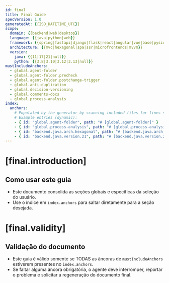 ```yaml
---
id: final
title: Final Guide
specVersion: 1.0
generatedAt: {{ISO_DATETIME_UTC}}
scope:
  domain: {{backend|web|desktop}}
  language: {{java|python|web}}
  framework: {{spring|fastapi|django|flask|react|angular|vue|base|pyside6|tkinter|kivy}}
  architecture: {{mvc|hexagonal|spa|ssr|microfrontends|mvvm}}
  version:
    java: {{11|17|21|null}}
    python: {{3.8|3.10|3.12|3.13|null}}
mustIncludeAnchors:
  - global.agent-folder
  - global.agent-folder.precheck
  - global.agent-folder.postchange-trigger
  - global.anti-duplication
  - global.decision-versioning
  - global.comments-docs
  - global.process-analysis
index:
  anchors:
    # Populated by the generator by scanning included files for lines starting with "# ["
    # Example entries (dynamic):
    - { id: "global.agent-folder", path: "# [global.agent-folder]" }
    - { id: "global.process-analysis", path: "# [global.process-analysis]" }
    - { id: "backend.java.arch.hexagonal", path: "# [backend.java.arch.hexagonal]" }
    - { id: "backend.java.version.21", path: "# [backend.java.version.21]" }
---
```


# [final.introduction]
## Como usar este guia

- Este documento consolida as seções globais e específicas da seleção do usuário.
- Use o índice em `index.anchors` para saltar diretamente para a seção desejada.

<!-- REQUIRED: O gerador DEVE inserir aqui o conteúdo de doc/global/agent-folder.md -->
<!-- INCLUDE: doc/global/agent-folder.md -->

<!-- REQUIRED: O gerador DEVE inserir aqui o conteúdo de doc/global/process-analysis.md -->
<!-- INCLUDE: doc/global/process-analysis.md -->

<!-- Depois, inserir os blocos específicos selecionados pelo usuário -->
<!-- INCLUDE: {{SELECTED_BLOCKS}} -->

# [final.validity]
## Validação do documento

- Este guia é válido somente se TODAS as âncoras de `mustIncludeAnchors` estiverem presentes no `index.anchors`.
- Se faltar alguma âncora obrigatória, o agente deve interromper, reportar o problema e solicitar a regeneração do documento final.
